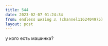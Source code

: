 ```yaml
---
title: 544
date: 2023-02-07 01:24:34
from: endless шизing ⍼ (channel1162404975)
layout: post
---
```


у кого есть машинка?
